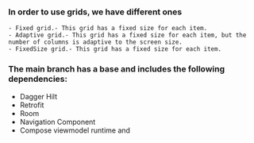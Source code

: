 ### In order to use grids, we have different ones
    - Fixed grid.- This grid has a fixed size for each item.
    - Adaptive grid.- This grid has a fixed size for each item, but the number of columns is adaptive to the screen size.
    - FixedSize grid.- This grid has a fixed size for each item.

### The main branch has a base and includes the following dependencies:
 - Dagger Hilt
 - Retrofit
 - Room
 - Navigation Component
 - Compose viewmodel runtime and 